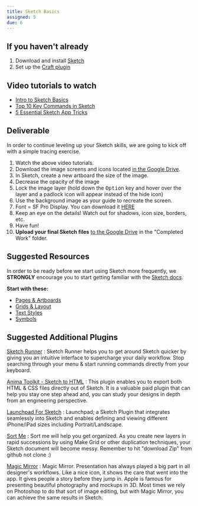 ```yaml
---
title: Sketch Basics
assigned: 5
due: 6
---
```


If you haven't already
----------------------

1. Download and install [Sketch](https://www.sketchapp.com)
2. Set up the [Craft plugin](https://www.invisionapp.com/craft)


Video tutorials to watch
------------------------

- [Intro to Sketch Basics](https://www.youtube.com/watch?v=qywB0JHQeC4)
- [Top 10 Key Commands in Sketch](https://www.youtube.com/watch?v=w_-oB3CoyBk)
- [5 Essential Sketch App Tricks](https://www.youtube.com/watch?v=ZCypZWzCr84)

Deliverable
-------------------

In order to continue leveling up your Sketch skills, we are going to kick off with a simple tracing exercise.

1. Watch the above video tutorials.
2. Download the image screens and icons located [in the Google Drive](https://drive.google.com/drive/u/0/folders/1POsY8OhmIAwi4bCpGQysU96MMrveO5C_).
3. In Sketch, create a new artboard the size of the image.
4. Decrease the opacity of the image
5. Lock the image layer (hold down the <kbd>Option</kbd> key and hover over the layer and a padlock icon will appear instead of the hide icon)
6. Use the background image as your guide to recreate the screen.
7. Font = SF Pro Display. You can download it [HERE](https://developer.apple.com/fonts/)
8. Keep an eye on the details! Watch out for shadows, icon size, borders, etc.
9. Have fun!
10. **Upload your final Sketch files** [to the Google Drive](https://drive.google.com/drive/u/0/folders/1POsY8OhmIAwi4bCpGQysU96MMrveO5C_) in the "Completed Work" folder.


Suggested Resources
-------------------

In order to be ready before we start using Sketch more frequently, we **STRONGLY** encourage you to start getting familiar with the [Sketch docs](https://www.sketchapp.com/docs/).

**Start with these:**

- [Pages & Artboards](https://www.sketchapp.com/docs/the-interface/layer-list/)
- [Grids & Layout](https://www.sketchapp.com/docs/canvas/rulers-guides-grids/)
- [Text Styles](https://www.sketchapp.com/docs/text/text-styles/)
- [Symbols](https://www.sketchapp.com/docs/symbols)


Suggested Additional Plugins
----------------------------

[Sketch Runner](https://sketchrunner.com/)
: Sketch Runner helps you to get around Sketch quicker by giving you an intuitive interface to supercharge your daily workflow. Stop searching through your menu & start running commands directly from your keyboard.

[Anima Toolkit - Sketch to HTML](https://launchpad.animaapp.com/)
: This plugin enables you to export both HTML & CSS files directly out of Sketch. It is a valuable paid plugin that can help you stay one step ahead and, you can study your designs in depth from an engineering perspective.

[Launchpad For Sketch](https://animaapp.github.io/)
: Launchpad; a Sketch Plugin that integrates seamlessly into Sketch and enables defining and viewing different iPhone/iPad sizes including Portrait/Landscape.

[Sort Me](https://github.com/romashamin/sort-me-sketch)
: Sort me will help you get organized. As you create new layers in rapid successions by using Make Grid or other duplication techniques, your Sketch document will become messy. Remember to hit "download Zip" from github not clone :)

[Magic Mirror](http://magicsketch.io/mirror/?src=old)
: Magic Mirror. Presentation has always played a big part in all designer's workflows. Like a nice icon, it shows the care that went into the app. It gives people a story before they jump in. Apple is famous for presenting beautiful photography and mockups in 3D. Most times we rely on Photoshop to do that sort of image editing, but with Magic Mirror, you can achieve the same results in Sketch.
